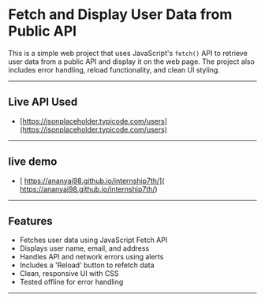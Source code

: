 #  Fetch and Display User Data from Public API

This is a simple web project that uses JavaScript's `fetch()` API to retrieve user data from a public API and display it on the web page. The project also includes error handling, reload functionality, and clean UI styling.

---

##  Live API Used
- [https://jsonplaceholder.typicode.com/users](https://jsonplaceholder.typicode.com/users)

---
## live demo 
- [ https://ananyaj98.github.io/internship7th/]( https://ananyaj98.github.io/internship7th/)
---

## Features

- Fetches user data using JavaScript Fetch API
- Displays user name, email, and address
- Handles API and network errors using alerts
- Includes a 'Reload' button to refetch data
- Clean, responsive UI with CSS
- Tested offline for error handling

---
